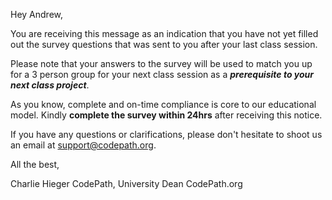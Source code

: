 Hey Andrew,

You are receiving this message as an indication that you have not yet filled out the survey questions that was sent to you after your last class session.

Please note that your answers to the survey will be used to match you up for a 3 person group for  your next class session as a ***prerequisite to your next class project***.

As you know, complete and on-time compliance is core to our educational model. Kindly **complete the survey within 24hrs** after receiving this notice.

If you have any questions or clarifications, please don't hesitate to shoot us an email at support@codepath.org.

All the best,

Charlie Hieger
CodePath, University Dean
CodePath.org